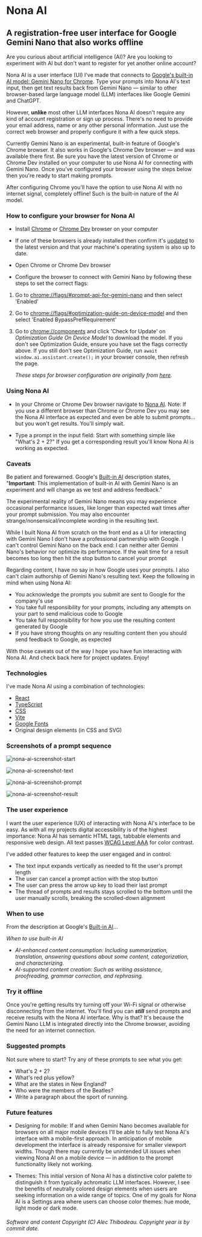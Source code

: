 # Nona AI

## A registration-free user interface for Google Gemini Nano that also works offline

Are you curious about artificial intelligence (AI)? Are you looking to experiment with AI but don't want to register for yet another online account?

Nona AI is a user interface (UI) I've made that connects to [Google's built-in AI model: Gemini Nano for Chrome](https://developer.chrome.com/docs/ai/built-in). Type your prompts into Nona AI's text input, then get text results back from Gemini Nano &mdash; similar to other browser-based large language model (LLM) interfaces like Google Gemini and ChatGPT.

However, **unlike** most other LLM interfaces Nona AI doesn't require any kind of account registration or sign up process. There's no need to provide your email address, name or any other personal information. Just use the correct web browser and properly configure it with a few quick steps.

Currently Gemini Nano is an experimental, built-in feature of Google's Chrome browser. It also works in Google's Chrome Dev browser &mdash; and was available there first. Be sure you have the latest version of Chrome or Chrome Dev installed on your computer to use Nona AI for connecting with Gemini Nano. Once you've configured your browser using the steps below then you're ready to start making prompts.

After configuring Chrome you'll have the option to use Nona AI with no internet signal, completely offline! Such is the built-in nature of the AI model.

### How to configure your browser for Nona AI

- Install [Chrome](https://www.google.com/chrome) or [Chrome Dev](https://www.google.com/chrome/dev) browser on your computer

- If one of these browsers is already installed then confirm it's [updated](https://support.google.com/chrome/answer/95414) to the latest version and that your machine's operating system is also up to date.

- Open Chrome or Chrome Dev browser

- Configure the browser to connect with Gemini Nano by following these steps to set the correct flags:

1) Go to [chrome://flags/#prompt-api-for-gemini-nano](chrome://flags/#prompt-api-for-gemini-nano) and then select 'Enabled'

2) Go to [chrome://flags/#optimization-guide-on-device-model](chrome://flags/#optimization-guide-on-device-model) and then select 'Enabled BypassPrefRequirement'

3) Go to [chrome://components](chrome://components) and click 'Check for Update' on *Optimization Guide On Device Model* to download the model. If you don't see Optimization Guide, ensure you have set the flags correctly above. If you still don't see Optimization Guide, run `await window.ai.assistant.create();` in your browser console, then refresh the page.

    *These steps for browser configuration are originally from [here](https://ai-sdk-chrome-ai.vercel.app/).*

### Using Nona AI

- In your Chrome or Chrome Dev browser navigate to [Nona AI](https://alect.me/nona-ai).  Note: If you use a different browser than Chrome or Chrome Dev you may see the Nona AI interface as expected and even be able to submit prompts&hellip; but you won't get results. You'll simply wait.

- Type a prompt in the input field: Start with something simple like "What's 2 + 2?" If you get a corresponding result you'll know Nona AI is working as expected.

### Caveats

Be patient and forewarned. Google's [Built-in AI](https://developer.chrome.com/docs/ai/built-in) description states, "**Important**: This implementation of built-in AI with Gemini Nano is an experiment and will change as we test and address feedback."

The experimental reality of Gemini Nano means you may experience occasional performance issues, like longer than expected wait times after your prompt submission. You may also encounter strange/nonsensical/incomplete wording in the resulting text.

 While I built Nona AI from scratch on the front end as a UI for interacting with Gemini Nano I don't have a professional partnership with Google. I can't control Gemini Nano on the back end: I can neither alter Gemini Nano's behavior nor optimize its performance. If the wait time for a result becomes too long then hit the stop button to cancel your prompt

Regarding content, I have no say in how Google uses your prompts. I also can't claim authorship of Gemini Nano's resulting text. Keep the following in mind when using Nona AI:
- You acknowledge the prompts you submit are sent to Google for the company's use
- You take full responsibility for your prompts, including any attempts on your part to send malicious code to Google
- You take full responsibility for how you use the resulting content generated by Google
- If you have strong thoughts on any resulting content then you should send feedback to Google, as expected

With those caveats out of the way I hope you have fun interacting with Nona AI. And check back here for project updates. Enjoy!

### Technologies

I've made Nona AI using a combination of technologies:
- [React](https://reactjs.org)
- [TypeScript](https://www.typescriptlang)
- [CSS](https://developer.mozilla.org/en-US/docs/Web/CSS)
- [Vite](https://vitejs.dev/guide)
- [Google Fonts](https://fonts.google.com)
- Original design elements (in CSS and SVG)

### Screenshots of a prompt sequence

![nona-ai-screenshot-start](https://github.com/alecthibodeau/image-library/blob/main/assets/nona-ai/nona-ai-screenshot-start.jpg?raw=true)

![nona-ai-screenshot-text](https://github.com/alecthibodeau/image-library/blob/main/assets/nona-ai/nona-ai-screenshot-text.jpg?raw=true)

![nona-ai-screenshot-prompt](https://github.com/alecthibodeau/image-library/blob/main/assets/nona-ai/nona-ai-screenshot-prompt.jpg?raw=true)

![nona-ai-screenshot-result](https://github.com/alecthibodeau/image-library/blob/main/assets/nona-ai/nona-ai-screenshot-result.jpg?raw=true)

### The user experience

I want the user experience (UX) of interacting with Nona AI's interface to be easy. As with all my projects digital accessibility is of the highest importance: Nona AI has semantic HTML tags, tabbable elements and responsive web design. All text passes [WCAG Level AAA](https://www.w3.org/WAI/WCAG21/Understanding/contrast-enhanced.html) for color contrast.

I've added other features to keep the user engaged and in control:
  - The text input expands vertically as needed to fit the user's prompt length
  - The user can cancel a prompt action with the stop button
  - The user can press the arrow up key to load their last prompt
  - The thread of prompts and results stays scrolled to the bottom until the user manually scrolls, breaking the scrolled-down alignment

### When to use

From the description at Google's [Built-in AI](https://developer.chrome.com/docs/ai/built-in)&hellip;

*When to use built-in AI*
  - *AI-enhanced content consumption: Including summarization, translation, answering questions about some content, categorization, and characterizing.*
  - *AI-supported content creation: Such as writing assistance, proofreading, grammar correction, and rephrasing.*

### Try it offline

Once you're getting results try turning off your Wi-Fi signal or otherwise disconnecting from the internet. You'll find you can ***still*** send prompts and receive results with the Nona AI interface. Why is that? It's because the Gemini Nano LLM is integrated directly into the Chrome browser, avoiding the need for an internet connection.

### Suggested prompts

Not sure where to start? Try any of these prompts to see what you get:
- What's 2 + 2?
- What's red plus yellow?
- What are the states in New England?
- Who were the members of the Beatles?
- Write a paragraph about the sport of running.

### Future features

- Designing for mobile: If and when Gemini Nano becomes available for browsers on all major mobile devices I'll be able to fully test Nona AI's interface with a mobile-first approach. In anticipation of mobile development the interface is already responsive for smaller viewport widths. Though there may currently be unintended UI issues when viewing Nona AI on a mobile device &mdash; in addition to the prompt functionality likely not working.

- Themes: This initial version of Nona AI has a distinctive color palette to distinguish it from typically achromatic LLM interfaces. However, I see the benefits of neutrally colored design elements when users are seeking information on a wide range of topics. One of my goals for Nona AI is a Settings area where users can choose color themes: hue mode, light mode or dark mode.


###### Software and content Copyright (C) Alec Thibodeau. Copyright year is by commit date.
